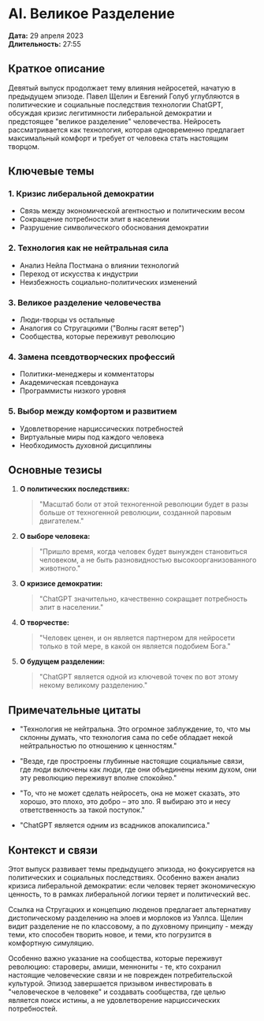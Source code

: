 # AI. Великое Разделение

**Дата:** 29 апреля 2023  
**Длительность:** 27:55

## Краткое описание

Девятый выпуск продолжает тему влияния нейросетей, начатую в предыдущем эпизоде. Павел Щелин и Евгений Голуб углубляются в политические и социальные последствия технологии ChatGPT, обсуждая кризис легитимности либеральной демократии и предстоящее "великое разделение" человечества. Нейросеть рассматривается как технология, которая одновременно предлагает максимальный комфорт и требует от человека стать настоящим творцом.

## Ключевые темы

### 1. Кризис либеральной демократии
- Связь между экономической агентностью и политическим весом
- Сокращение потребности элит в населении
- Разрушение символического обоснования демократии

### 2. Технология как не нейтральная сила
- Анализ Нейла Постмана о влиянии технологий
- Переход от искусства к индустрии
- Неизбежность социально-политических изменений

### 3. Великое разделение человечества
- Люди-творцы vs остальные
- Аналогия со Стругацкими ("Волны гасят ветер")
- Сообщества, которые переживут революцию

### 4. Замена псевдотворческих профессий
- Политики-менеджеры и комментаторы
- Академическая псевдонаука
- Программисты низкого уровня

### 5. Выбор между комфортом и развитием
- Удовлетворение нарциссических потребностей
- Виртуальные миры под каждого человека
- Необходимость духовной дисциплины

## Основные тезисы

1. **О политических последствиях:**
   > "Масштаб боли от этой техногенной революции будет в разы больше от техногенной революции, созданной паровым двигателем."

2. **О выборе человека:**
   > "Пришло время, когда человек будет вынужден становиться человеком, а не быть разновидностью высокоорганизованного животного."

3. **О кризисе демократии:**
   > "ChatGPT значительно, качественно сокращает потребность элит в населении."

4. **О творчестве:**
   > "Человек ценен, и он является партнером для нейросети только в той мере, в какой он является подобием Бога."

5. **О будущем разделении:**
   > "ChatGPT является одной из ключевой точек по вот этому некому великому разделению."

## Примечательные цитаты

- "Технология не нейтральна. Это огромное заблуждение, то, что мы склонны думать, что технология сама по себе обладает некой нейтральностью по отношению к ценностям."

- "Везде, где простроены глубинные настоящие социальные связи, где люди включены как люди, где они объединены неким духом, они эту революцию переживут вполне спокойно."

- "То, что не может сделать нейросеть, она не может сказать, это хорошо, это плохо, это добро – это зло. Я выбираю это и несу ответственность за такой поступок."

- "ChatGPT является одним из всадников апокалипсиса."

## Контекст и связи

Этот выпуск развивает темы предыдущего эпизода, но фокусируется на политических и социальных последствиях. Особенно важен анализ кризиса либеральной демократии: если человек теряет экономическую ценность, то в рамках либеральной логики теряет и политический вес.

Ссылка на Стругацких и концепцию люденов предлагает альтернативу дистопическому разделению на элоев и морлоков из Уэллса. Щелин видит разделение не по классовому, а по духовному принципу - между теми, кто способен творить новое, и теми, кто погрузится в комфортную симуляцию.

Особенно важно указание на сообщества, которые переживут революцию: староверы, амиши, меннониты - те, кто сохранил настоящие человеческие связи и не поврежден потребительской культурой. Эпизод завершается призывом инвестировать в "человеческое в человеке" и создавать сообщества, где целью является поиск истины, а не удовлетворение нарциссических потребностей.